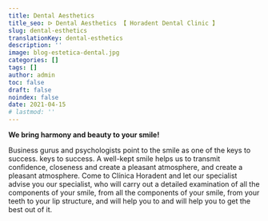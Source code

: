 ```yaml
---
title: Dental Aesthetics
title_seo: ᐅ Dental Aesthetics 【 Horadent Dental Clinic 】
slug: dental-esthetics
translationKey: dental-esthetics
description: ''
image: blog-estetica-dental.jpg
categories: []
tags: []
author: admin
toc: false
draft: false
noindex: false
date: 2021-04-15
# lastmod: ''
---
```

**We bring harmony and beauty to your smile!**

Business gurus and psychologists point to the smile as one of the keys to success.
keys to success. A well-kept smile helps us to transmit confidence, closeness and create a pleasant atmosphere,
and create a pleasant atmosphere. Come to Clínica Horadent and let our specialist advise you
our specialist, who will carry out a detailed examination of all the components of your smile, from
all the components of your smile, from your teeth to your lip structure, and will help you to
and will help you to get the best out of it.